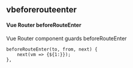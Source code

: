 ## vbeforerouteenter
#### Vue Router beforeRouteEnter
Vue Router component guards beforeRouteEnter
```
beforeRouteEnter(to, from, next) {
	next(vm => {${1:}});
},
```